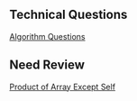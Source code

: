 ## Technical Questions

[Algorithm Questions](https://github.com/yangshun/tech-interview-handbook/tree/master/algorithms)

## Need Review

[Product of Array Except Self](https://leetcode.com/problems/product-of-array-except-self/)
